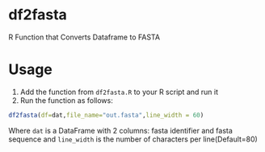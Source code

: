 # df2fasta
 R Function that Converts Dataframe to FASTA 
# Usage 
1. Add the function from `df2fasta.R` to your R script and run it
2. Run the function as follows:
```R
df2fasta(df=dat,file_name="out.fasta",line_width = 60)  
```  
Where `dat` is a DataFrame with 2 columns: fasta identifier and fasta sequence and `line_width` is the number of characters per line(Default=80)
